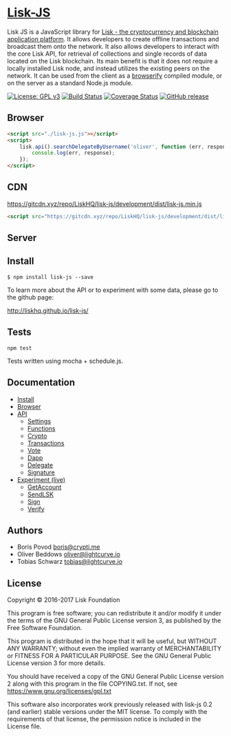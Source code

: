 # <a href="http://liskhq.github.io/lisk-js/">Lisk-JS</a>

Lisk JS is a JavaScript library for [Lisk - the cryptocurrency and blockchain application platform](https://github.com/LiskHQ/lisk). It allows developers to create offline transactions and broadcast them onto the network. It also allows developers to interact with the core Lisk API, for retrieval of collections and single records of data located on the Lisk blockchain. Its main benefit is that it does not require a locally installed Lisk node, and instead utilizes the existing peers on the network. It can be used from the client as a [browserify](http://browserify.org/) compiled module, or on the server as a standard Node.js module.

[![License: GPL v3](https://img.shields.io/badge/License-GPL%20v3-blue.svg)](http://www.gnu.org/licenses/gpl-3.0) [![Build Status](https://travis-ci.org/LiskHQ/lisk-js.svg?branch=development)](https://travis-ci.org/LiskHQ/lisk-js) [![Coverage Status](https://coveralls.io/repos/github/LiskHQ/lisk-js/badge.svg?branch=development)](https://coveralls.io/github/LiskHQ/lisk-js?branch=development) [![GitHub release](https://img.shields.io/badge/version-0.3-blue.svg)]()

## Browser

```html
<script src="./lisk-js.js"></script>
<script>
	lisk.api().searchDelegateByUsername('oliver', function (err, response) {
		console.log(err, response);
	});
</script>
```

## CDN

https://gitcdn.xyz/repo/LiskHQ/lisk-js/development/dist/lisk-js.min.js<br/>
```html
<script src="https://gitcdn.xyz/repo/LiskHQ/lisk-js/development/dist/lisk-js.min.js"></script>
```

## Server

## Install
```
$ npm install lisk-js --save
```

To learn more about the API or to experiment with some data, please go to the github page:

http://liskhq.github.io/lisk-js/

## Tests

```
npm test
```

Tests written using mocha + schedule.js.

## Documentation

- [Install](http://liskhq.github.io/lisk-js/index.html)
- [Browser](http://liskhq.github.io/lisk-js/index.html)
- [API](http://liskhq.github.io/lisk-js/example/api.html)
	- [Settings](http://liskhq.github.io/lisk-js/example/api.html#settings_example_1)
	- [Functions](http://liskhq.github.io/lisk-js/example/api.html#functions_listActiveDelegates)
	- [Crypto](http://liskhq.github.io/lisk-js/example/api.html#functions_getKeys)
	- [Transactions](http://liskhq.github.io/lisk-js/example/api.html#functions_createTransaction)
	- [Vote](http://liskhq.github.io/lisk-js/example/api.html#functions_createVote)
	- [Dapp](http://liskhq.github.io/lisk-js/example/api.html#functions_createDapp)
	- [Delegate](http://liskhq.github.io/lisk-js/example/api.html#functions_createDelegate)
	- [Signature](http://liskhq.github.io/lisk-js/example/api.html#functions_createSignature)
- [Experiment (live)](http://liskhq.github.io/lisk-js/example/experiment.html)
	- [GetAccount](http://liskhq.github.io/lisk-js/example/experiment.html#get_account)
	- [SendLSK](http://liskhq.github.io/lisk-js/example/experiment.html#send_lsk)
	- [Sign](http://liskhq.github.io/lisk-js/example/experiment.html#sign)
	- [Verify](http://liskhq.github.io/lisk-js/example/experiment.html#verify)

## Authors

- Boris Povod <boris@crypti.me>
- Oliver Beddows <oliver@lightcurve.io>
- Tobias Schwarz <tobias@lightcurve.io>

## License

Copyright © 2016-2017 Lisk Foundation

This program is free software; you can redistribute it and/or
modify it under the terms of the GNU General Public License version 3,
as published by the Free Software Foundation.

This program is distributed in the hope that it will be useful,
but WITHOUT ANY WARRANTY; without even the implied warranty of
MERCHANTABILITY or FITNESS FOR A PARTICULAR PURPOSE. See the
GNU General Public License version 3 for more details.

You should have received a copy of the GNU General Public License version 2
along with this program in the file COPYING.txt. If not, see
<https://www.gnu.org/licenses/gpl.txt>

This software also incorporates work previously released with lisk-js 0.2
(and earlier) stable versions under the MIT license. To comply with the
requirements of that license, the permission notice is included in the License file.

